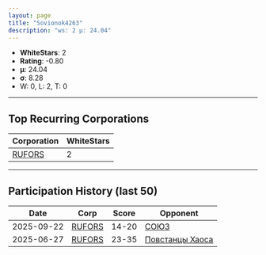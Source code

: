 ```yaml
---
layout: page
title: "Sovionok4263"
description: "ws: 2 μ: 24.04"
---
```

- **WhiteStars**: 2
- **Rating**: -0.80
- **μ**: 24.04  
- **σ**: 8.28
- W: 0, L: 2, T: 0

---

## Top Recurring Corporations

| Corporation | WhiteStars |
| --- | --- |
| [RUFORS](https://ws.tsl.rocks/corp/f1e7f82e284c8233985039ea19544dbfa937f38f2315e9ad6a1d037423071b6d/) | 2 |

---

## Participation History (last 50)

| Date | Corp | Score | Opponent |
| --- | --- | --- | --- |
| 2025-09-22 | [RUFORS](https://ws.tsl.rocks/corp/f1e7f82e284c8233985039ea19544dbfa937f38f2315e9ad6a1d037423071b6d/) | 14-20 | [СОЮЗ](https://ws.tsl.rocks/corp/068cec010bfee0723895562d4bf580b93628758a762b6918d384fef632d281ab/) |
| 2025-06-27 | [RUFORS](https://ws.tsl.rocks/corp/f1e7f82e284c8233985039ea19544dbfa937f38f2315e9ad6a1d037423071b6d/) | 23-35 | [Повстанцы Хаоса](https://ws.tsl.rocks/corp/1358877fcc123cef74de06c83a943f27a7fad0ab6d20989f767ce88d4d195ace/) |